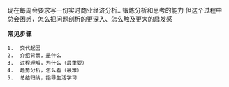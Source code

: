 
现在每周会要求写一份实时商业经济分析.. 锻炼分析和思考的能力
但这个过程中总会困惑，怎么把问题剖析的更深入、怎么触及更大的启发感


 **常见步骤**
  
	1.  交代起因
	2.  介绍背景，是什么
	3.  过程理解，为什么（最重要）
	4.  趋势分析，怎么看（最难）
	5.  总结归纳，指导生活学习

